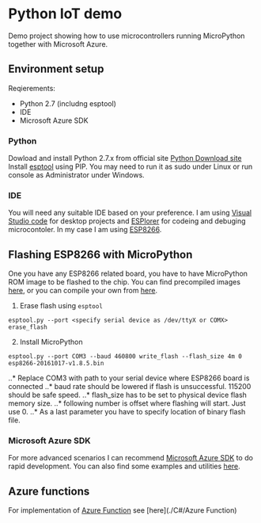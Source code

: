 ﻿# Python IoT demo

Demo project showing how to use microcontrollers running MicroPython together with Microsoft Azure.

## Environment setup

Reqierements:
- Python 2.7 (includng esptool)
- IDE
- Microsoft Azure SDK

### Python
Dowload and install Python 2.7.x from official site [Python Download site](https://www.python.org/downloads/)
Install [esptool](https://github.com/themadinventor/esptool) using PIP. You may need to run it as sudo under Linux or run console as Administrator under Windows.

### IDE
You will need any suitable IDE based on your preference. I am using [Visual Studio code](https://code.visualstudio.com/) for desktop projects and [ESPlorer](http://esp8266.ru/esplorer/) for codeing and debuging microcontoler. In my case I am using [ESP8266](https://en.wikipedia.org/wiki/ESP8266).

## Flashing ESP8266 with MicroPython
One you have any ESP8266 related board, you have to have MicroPython ROM image to be flashed to the chip. You can find precompiled images [here](http://micropython.org/download), or you can compile your own from [here](https://github.com/micropython/micropython).

1. Erase flash using `esptool`
```
esptool.py --port <specify serial device as /dev/ttyX or COMX> erase_flash
```
2. Install MicroPython
```
esptool.py --port COM3 --baud 460800 write_flash --flash_size 4m 0 esp8266-20161017-v1.8.5.bin
```
..* Replace COM3 with path to your serial device where ESP8266 board is connected
..* baud rate should be lowered if flash is unsuccessful. 115200 should be safe speed.
..* flash_size has to be set to physical device flash memory size.
..* following number is offset where flashing will start. Just use 0.
..* As a last parameter you have to specify location of binary flash file.

### Microsoft Azure SDK
For more advanced scenarios I can recommend [Microsoft Azure SDK](https://azure.microsoft.com/en-us/downloads/) to do rapid development. You can also find some examples and utilities [here](https://github.com/Azure/azure-iot-sdks).

## Azure functions
For implementation of [Azure Function](https://azure.microsoft.com/en-us/services/functions/) see [here](./C#/Azure Function) 